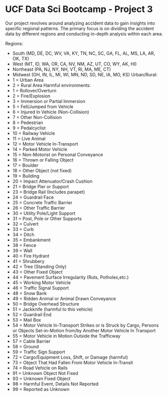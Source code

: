 # UCF Data Sci Bootcamp - Project 3<br>

Our project revolves around analyzing accident data to gain insights into specific regional patterns. The primary focus is on dividing the accident data by different regions and conducting in-depth analysis within each area.

Regions:<br>
- South (MD, DE, DC, WV, VA, KY, TN, NC, SC, GA, FL, AL, MS, LA, AR, OK, TX)
- West (MT, ID, WA, OR, CA, NV, NM, AZ, UT, CO, WY, AK, HI)
- Northeast (PA, NJ, NY, NH, VT, RI, MA, ME, CT)
- Midwest (OH, IN, IL, MI, WI, MN, ND, SD, NE, IA, MO, KS)
Urban/Rural:<br>
- 1 = Urban Area
- 2 = Rural Area
Harmful environments:<br>
- 1 = Rollover/Overturn
- 2 = Fire/Explosion
- 3 = Immersion or Partial Immersion
- 5 = Fell/Jumped from Vehicle
- 6 = Injured In Vehicle (Non-Collision)
- 7 = Other Non-Collision
- 8 = Pedestrian
- 9 = Pedalcyclist
- 10 = Railway Vehicle
- 11 = Live Animal
- 12 = Motor Vehicle In-Transport
- 14 = Parked Motor Vehicle
- 15 = Non-Motorist on Personal Conveyance
- 16 = Thrown or Falling Object
- 17 = Boulder
- 18 = Other Object (not fixed)
- 19 = Building
- 20 = Impact Attenuator/Crash Cushion
- 21 = Bridge Pier or Support
- 23 = Bridge Rail (Includes parapet)
- 24 = Guardrail Face
- 25 = Concrete Traffic Barrier
- 26 = Other Traffic Barrier
- 30 = Utility Pole/Light Support
- 31 = Post, Pole or Other Supports
- 32 = Culvert
- 33 = Curb
- 34 = Ditch
- 35 = Embankment
- 38 = Fence
- 39 = Wall
- 40 = Fire Hydrant
- 41 = Shrubbery
- 42 = Tree (Standing Only)
- 43 = Other Fixed Object
- 44 = Pavement Surface Irregularity (Ruts, Potholes,etc.)
- 45 = Working Motor Vehicle
- 46 = Traffic Signal Support
- 48 = Snow Bank
- 49 = Ridden Animal or Animal Drawn Conveyance
- 50 = Bridge Overhead Structure
- 51 = Jackknife (harmful to this vehicle)
- 52 = Guardrail End
- 53 = Mail Box
- 54 = Motor Vehicle In-Transport Strikes or is Struck by Cargo, Persons or Objects Set-in-Motion from/by Another Motor Vehicle In Transport
- 55 = Motor Vehicle in Motion Outside the Trafficway
- 57 = Cable Barrier
- 58 = Ground
- 59 = Traffic Sign Support
- 72 = Cargo/Equipment Loss, Shift, or Damage (harmful)
- 73 = Object That Had Fallen From Motor Vehicle In-Transit
- 74 = Road Vehicle on Rails
- 91 = Unknown Object Not Fixed
- 93 = Unknown Fixed Object
- 98 = Harmful Event, Details Not Reported
- 99 = Reported as Unknown

